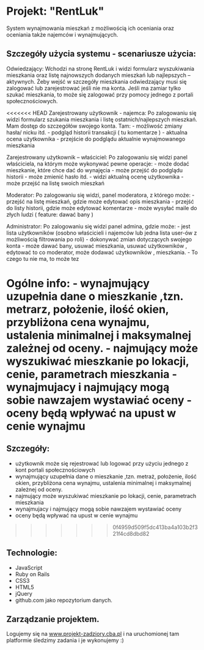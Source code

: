 # Projekt: "RentLuk"

System wynajmowania mieszkań z możliwością ich oceniania oraz oceniania także najemców i wynajmujących.

## Szczegóły użycia systemu - scenariusze użycia:
Odwiedzający: Wchodzi na stronę RentLuk i widzi formularz wyszukiwania mieszkania oraz 
	listę najnowszych dodanych mieszkań lub najlepszych – aktywnych. Żeby wejść w szczegóły
	mieszkania odwiedzający musi się zalogować lub zarejestrować jeśli nie ma konta. 
	Jeśli ma zamiar tylko szukać mieszkania, to może się zalogować przy pomocy 
	jednego z portali społecznościowych.

<<<<<<< HEAD
Zarejestrowany użytkownik - najemca: Po zalogowaniu się widzi formularz szukania mieszkania i listę 
	ostatnich/najlepszych mieszkań. Mam dostęp do szczegółów swojego konta. Tam:
	- możliwość zmiany hasła/ nicku itd.
	- podgląd historii transakcji ( tu komentarze ) 
	- aktualna ocena użytkownika
	- przejście do podglądu aktualnie wynajmowanego mieszkania

Zarejestrowany użytkownik – właściciel: Po zalogowaniu się widzi panel właściciela, na którym 
	może wykonywać pewne operacje:
	- może dodać mieszkanie, które chce dać do wynajęcia
	- może przejść do podglądu historii 
	- może zmienić hasło itd.
	- widzi aktualną ocenę użytkownika
	- może przejść na listę swoich mieszkań

Moderator: Po zalogowaniu się widzi, panel moderatora, z którego może:
	- przejść na listę mieszkań, gdzie może edytować opis mieszkania
	- przejść do listy historii, gdzie może edytować komentarze
	- może wysyłać maile do złych ludzi ( feature: dawać bany )

Administrator: Po zalogowaniu się widzi panel admina, gdzie może:
	- jest lista użytkowników (osobno właścicieli i najemców lub jedna 
		lista user-ów z możliwością filtrowania po roli)
	- dokonywać zmian dotyczących swojego konta
	- może dawać bany, usuwać mieszkania, usuwać użytkowników , edytować to co moderator, 
		może dodawać użytkowników , mieszkania.
	- To czego tu nie ma, to może tez

Ogólne info:
	- wynajmujący uzupełnia dane o mieszkanie ,tzn. metrarz, położenie, ilość okien, przybliżona cena wynajmu, ustalenia minimalnej i maksymalnej zależnej od oceny.
	- najmujący może wyszukiwać mieszkanie po lokacji, cenie, parametrach mieszkania
	- wynajmujacy i najmujący mogą sobie nawzajem wystawiać oceny
	- oceny będą wpływać na upust w cenie wynajmu
=======
## Szczegóły:
- użytkownik może się rejestrować lub logować przy użyciu jednego z kont portali społecznościowych
- wynajmujący uzupełnia dane o mieszkanie ,tzn. metraż, położenie, ilość okien, przybliżona cena wynajmu, ustalenia minimalnej i maksymalnej zależnej od oceny.
- najmujący może wyszukiwać mieszkanie po lokacji, cenie, parametrach mieszkania
- wynajmujacy i najmujący mogą sobie nawzajem wystawiać oceny
- oceny będą wpływać na upust w cenie wynajmu
>>>>>>> 0f4959d509f5dc413ba4a103b2f321f4cd8dbd82

## Technologie:
- JavaScript
- Ruby on Rails
- CSS3
- HTML5
- jQuery
- github.com jako repozytorium danych.

## Zarządzanie projektem.
Logujemy się na www.projekt-zadziory.cba.pl i na uruchomionej tam platformie śledzimy zadania i je
wykonujemy :) 
